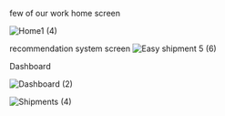 few of our work 
home screen 

![Home1 (4)](https://github.com/user-attachments/assets/6e066147-b7ee-4169-9e9f-e159e18ed20a)

recommendation system screen 
![Easy shipment 5 (6)](https://github.com/user-attachments/assets/2a6e3827-6b4a-4f36-95d1-05ef6354ce9b)

Dashboard

![Dashboard (2)](https://github.com/user-attachments/assets/210c5e2c-4d9c-42c8-bd9e-01c4da671c03)

![Shipments (4)](https://github.com/user-attachments/assets/f11bff19-28d5-4eb2-8619-17aa2ba63fee)


